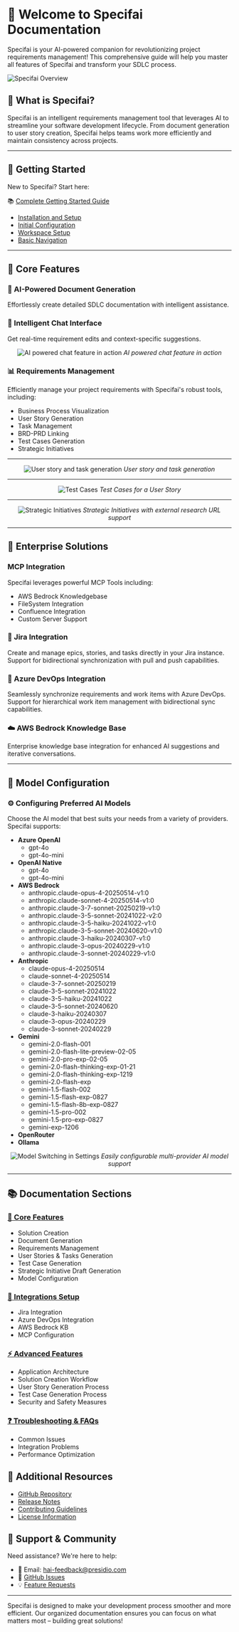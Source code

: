 # 👋 Welcome to Specifai Documentation

Specifai is your AI-powered companion for revolutionizing project requirements management! This comprehensive guide will help you master all features of Specifai and transform your SDLC process.

![Specifai Overview](../../static/gif/specifai-overview.gif)

## 📘 What is Specifai?

Specifai is an intelligent requirements management tool that leverages AI to streamline your software development lifecycle. From document generation to user story creation, Specifai helps teams work more efficiently and maintain consistency across projects.

---

## 🏁 Getting Started

New to Specifai? Start here:

📚 [Complete Getting Started Guide](getting-started.md)

- [Installation and Setup](getting-started.md#installation-and-setup)
- [Initial Configuration](getting-started.md#initial-configuration)
- [Workspace Setup](getting-started.md#workspace-setup)
- [Basic Navigation](getting-started.md#basic-navigation)

---

## 🚀 Core Features

### 🤖 AI-Powered Document Generation
Effortlessly create detailed SDLC documentation with intelligent assistance.

### 💬 Intelligent Chat Interface
Get real-time requirement edits and context-specific suggestions.

<div align="center">

![AI powered chat feature in action](../../static/gif/specifai-chat.gif)
*AI powered chat feature in action*

</div>

### 📊 Requirements Management
Efficiently manage your project requirements with Specifai's robust tools, including:
- Business Process Visualization
- User Story Generation
- Task Management
- BRD-PRD Linking
- Test Cases Generation
- Strategic Initiatives

---

<div align="center">

![User story and task generation](../../static/gif/specifai-user-stories.gif)
*User story and task generation*

</div>

---

<div align="center">

![Test Cases](../../static/gif/specifai-test-cases.gif)
*Test Cases for a User Story*

</div>

---

<div align="center">

![Strategic Initiatives](../../static/gif/specifai-si.gif)
*Strategic Initiatives with external research URL support*

</div>

--- 

## 🔌 Enterprise Solutions

### MCP Integration
Specifai leverages powerful MCP Tools including:
- AWS Bedrock Knowledgebase
- FileSystem Integration
- Confluence Integration
- Custom Server Support

### 🔗 Jira Integration
Create and manage epics, stories, and tasks directly in your Jira instance. Support for bidirectional synchronization with pull and push capabilities.

### 🔷 Azure DevOps Integration
Seamlessly synchronize requirements and work items with Azure DevOps. Support for hierarchical work item management with bidirectional sync capabilities.

### ☁️ AWS Bedrock Knowledge Base
Enterprise knowledge base integration for enhanced AI suggestions and iterative conversations.

--- 

## 🧠 Model Configuration

### ⚙️ Configuring Preferred AI Models
Choose the AI model that best suits your needs from a variety of providers. Specifai supports:
* **Azure OpenAI**
    * gpt-4o
    * gpt-4o-mini
* **OpenAI Native**
    * gpt-4o
    * gpt-4o-mini
* **AWS Bedrock**
    * anthropic.claude-opus-4-20250514-v1:0
    * anthropic.claude-sonnet-4-20250514-v1:0
    * anthropic.claude-3-7-sonnet-20250219-v1:0
    * anthropic.claude-3-5-sonnet-20241022-v2:0
    * anthropic.claude-3-5-haiku-20241022-v1:0
    * anthropic.claude-3-5-sonnet-20240620-v1:0
    * anthropic.claude-3-haiku-20240307-v1:0
    * anthropic.claude-3-opus-20240229-v1:0
    * anthropic.claude-3-sonnet-20240229-v1:0
* **Anthropic**
    * claude-opus-4-20250514
    * claude-sonnet-4-20250514
    * claude-3-7-sonnet-20250219
    * claude-3-5-sonnet-20241022
    * claude-3-5-haiku-20241022
    * claude-3-5-sonnet-20240620
    * claude-3-haiku-20240307
    * claude-3-opus-20240229
    * claude-3-sonnet-20240229
* **Gemini**
    * gemini-2.0-flash-001
    * gemini-2.0-flash-lite-preview-02-05
    * gemini-2.0-pro-exp-02-05
    * gemini-2.0-flash-thinking-exp-01-21
    * gemini-2.0-flash-thinking-exp-1219
    * gemini-2.0-flash-exp
    * gemini-1.5-flash-002
    * gemini-1.5-flash-exp-0827
    * gemini-1.5-flash-8b-exp-0827
    * gemini-1.5-pro-002
    * gemini-1.5-pro-exp-0827
    * gemini-exp-1206
* **OpenRouter**
* **Ollama**

<div align="center">

![Model Switching in Settings](../../static/gif/specifai-settings.gif)
*Easily configurable multi-provider AI model support*

</div>

---

## 📚 Documentation Sections

### [🎯 Core Features](core-features.md)
- Solution Creation
- Document Generation
- Requirements Management
- User Stories & Tasks Generation
- Test Case Generation
- Strategic Initiative Draft Generation
- Model Configuration

### [🔌 Integrations Setup](integrations-setup.md)
- Jira Integration
- Azure DevOps Integration
- AWS Bedrock KB
- MCP Configuration

### [⚡ Advanced Features](advanced-features.md)
- Application Architecture
- Solution Creation Workflow
- User Story Generation Process
- Test Case Generation Process
- Security and Safety Measures

### [❓ Troubleshooting & FAQs](troubleshooting.md)
- Common Issues
- Integration Problems
- Performance Optimization

## 🔗 Additional Resources

- [GitHub Repository](https://github.com/presidio-oss/specif-ai)
- [Release Notes](https://github.com/presidio-oss/specif-ai/releases)
- [Contributing Guidelines](https://github.com/presidio-oss/specif-ai/blob/main/CONTRIBUTING.md)
- [License Information](https://github.com/presidio-oss/specif-ai/blob/main/LICENSE)

## 🤝 Support & Community

Need assistance? We're here to help:
- 📧 Email: hai-feedback@presidio.com
- 🐛 [GitHub Issues](https://github.com/presidio-oss/specif-ai/issues)
- 💡 [Feature Requests](https://github.com/presidio-oss/specif-ai/discussions)

---

Specifai is designed to make your development process smoother and more efficient. Our organized documentation ensures you can focus on what matters most – building great solutions!
